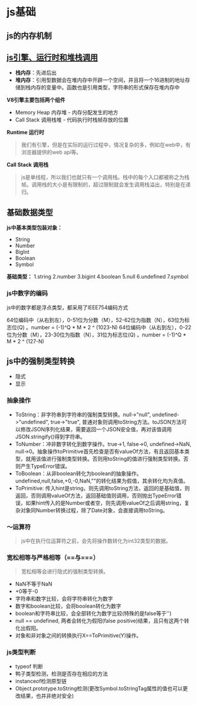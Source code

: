 # js基础

## js的内存机制

## [js引擎、运行时和堆栈调用](https://www.oschina.net/translate/how-does-javascript-actually-work-part-1)

- **栈内存**：先进后出
- **堆内存**：引用型数据会在堆内存中开辟一个空间，并且将一个16进制的地址存储到栈内存的变量中。函数也是引用类型，字符串的形式保存在堆内存中

**V8引擎主要包括两个组件**
- Memory Heap 内存堆 - 内存分配发生的地方
- Call Stack 调用栈堆 - 代码执行时栈帧存放的位置

**Runtime 运行时**
> 我们有引擎，但是在实际的运行过程中，情况复杂的多，例如在web中，有浏览器提供的web api等。

**Call Stack 调用栈**
> js是单线程，所以我们也就只有一个调用栈。栈中的每个入口都被称之为栈帧。调用栈的大小是有限制的，超过限制就会发生调用栈溢出，特别是在递归。

## 基础数据类型

**js中基本类型包装对象：**

- String
- Number
- BigInt
- Boolean
- Symbol

**基础类型：**
1.string
2.number
3.bigint
4.boolean
5.null
6.undefined
7.symbol

### js中数字的编码

js中的数字都是浮点类型，都采用了IEEE754编码方式

64位编码中（从右到左），0-51位为分数（M），52-62位为指数（N），63位为标志位(Q) 。number = (-1)^Q * M * 2 ^ (1023-N)
64位编码中（从右到左），0-22位为分数（M），23-30位为指数（N），31位为标志位(Q) 。number = (-1)^Q * M * 2 ^ (127-N)

## js中的强制类型转换

- 隐式
- 显示

### 抽象操作

- ToString：非字符串到字符串的强制类型转换。null->"null", undefined->"undefined", true->"true", 普通对象则调用toString方法。toJSON方法可以修改JSON序列化结果，需要返回一个JSON安全值，再对该值调用JSON.stringify()得到字符串。
- ToNumber：冲非数字转化到数字操作。true->1, false->0, undefined->NaN, null->0。抽象操作toPrimitive首先检查是否有valueOf方法，有且返回基本类型，就用该值进行强制类型转换。否则用toString的值进行强制类型转换。否则产生TypeError错误。
- ToBoolean：从非boolean转化为boolean的抽象操作。undefined,null,false,+0,-0,NaN,""的转化结果为假值，其余转化均为真值。
- ToPrimitive: 传入hint是string，则先调用toString方法，返回的是基础值，则返回，否则调用valueOf方法，返回基础值则调用，否则抛出TypeError错误，如果hint传入的是Number或者空，则先调用valueOf之后调用string，复杂对象同Number转换过程，除了Date对象，会直接调用toString。

### ～运算符

> js中在执行位运算符之前，会先将操作数转化为int32类型的数据。

### 宽松相等与严格相等（==与===）

> 宽松相等会进行隐式的强制类型转换。

- NaN不等于NaN
- +0等于-0
- 字符串和数字比较，会将字符串转化为数字
- 数字和boolean比较，会将boolean转化为数字
- boolean和字符串比较，会全部转化为数字比较(特殊的是false等于'')
- null == undefined, 两者会转化为假阳(false positive)结果，且只有这两个转化出假阳。
- 对象和非对象之间的转换执行X==ToPrimitive(Y)操作。


### js类型判断

- typeof 判断
- 鸭子类型检测，检测是否存在相应的方法
- instanceof检测原型链
- Object.prototype.toString检测(更改Symbol.toStringTag属性的值也可以更改结果，也并非绝对安全)
